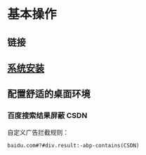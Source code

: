 # 基本操作

## 链接

## [系统安装](./sys_install/)

## 配置舒适的桌面环境

### 百度搜索结果屏蔽 CSDN

自定义广告拦截规则：

```text
baidu.com#?#div.result:-abp-contains(CSDN)
```
